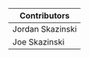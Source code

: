 | **Contributors** |
| -------------------------------------------------------------------------------- |
| Jordan Skazinski |
| Joe Skazinski |
